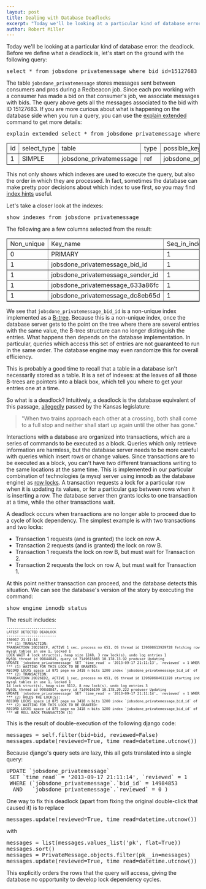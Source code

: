 ```yaml
---
layout: post
title: Dealing with Database Deadlocks
excerpt: "Today we'll be looking at a particular kind of database error: the deadlock. Before we define what a deadlock is, let's start on the ground with the following query"
author: Robert Miller
---
```


Today we'll be looking at a particular kind of database error: the deadlock. Before we define what a deadlock is, let's start on the ground with the following query:
<pre>select * from jobsdone_privatemessage where bid_id=15127683
</pre>

The table <code>jobsdone_privatemessage</code> stores messages sent between consumers and pros during a Redbeacon job. Since each pro working with a consumer has made a bid on that consumer's job, we associate messages with bids. The query above gets all the messages associated to the bid with ID 15127683. If you are more curious about what is happening on the database side when you run a query, you can use the <a href="http://dev.mysql.com/doc/refman/5.1/en/execution-plan-information.html" target="_blank">explain extended</a> command to get more details:
<pre>explain extended select * from jobsdone_privatemessage where bid_id=15127683</pre>
<font size=-2>
<table border="1" cellspacing="0" cellpadding="2">
<thead>
<tr>
<td>id</td>
<td>select_type</td>
<td>table</td>
<td>type</td>
<td>possible_keys</td>
<td>key</td>
<td>key_len</td>
<td>ref</td>
<td>rows</td>
<td>filtered</td>
<td>Extra</td>
</tr>
</thead>
<tbody>
<tr>
<td>1</td>
<td>SIMPLE</td>
<td>jobsdone_privatemessage</td>
<td>ref</td>
<td>jobsdone_privatemessage_bid_id</td>
<td>jobsdone_privatemessage_bid_id</td>
<td>4</td>
<td>const</td>
<td>2</td>
<td>100</td>
<td></td>
</tr>
</tbody>
</table>
</font>
This not only shows which indexes are used to execute the query, but also the order in which they are processed. In fact, sometimes the database can make pretty poor decisions about which index to use first, so you may find <a href="http://dev.mysql.com/doc/refman/5.1/en/index-hints.html" target="_blank">index hints</a> useful.

Let's take a closer look at the indexes:
<pre>show indexes from jobsdone_privatemessage</pre>
The following are a few columns selected from the result:
<font size=-2>
<table border="1" cellspacing="0" cellpadding="2">
<tbody>
<tr>
<td>Non_unique</td>
<td>Key_name</td>
<td>Seq_in_index</td>
<td>Column_name</td>
<td>Collation</td>
<td>Sub_part</td>
<td>Packed</td>
<td>Null</td>
<td>Index_type</td>
<td>Comment</td>
</tr>
<tr>
<td>0</td>
<td>PRIMARY</td>
<td>1</td>
<td>id</td>
<td>A</td>
<td>NULL</td>
<td>NULL</td>
<td></td>
<td>BTREE</td>
<td></td>
</tr>
<tr>
<td>1</td>
<td>jobsdone_privatemessage_bid_id</td>
<td>1</td>
<td>bid_id</td>
<td>A</td>
<td>NULL</td>
<td>NULL</td>
<td></td>
<td>BTREE</td>
<td></td>
</tr>
<tr>
<td>1</td>
<td>jobsdone_privatemessage_sender_id</td>
<td>1</td>
<td>sender_id</td>
<td>A</td>
<td>NULL</td>
<td>NULL</td>
<td></td>
<td>BTREE</td>
<td></td>
</tr>
<tr>
<td>1</td>
<td>jobsdone_privatemessage_633a86fc</td>
<td>1</td>
<td>wiz_on_behalf_id</td>
<td>A</td>
<td>NULL</td>
<td>NULL</td>
<td>YES</td>
<td>BTREE</td>
<td></td>
</tr>
<tr>
<td>1</td>
<td>jobsdone_privatemessage_dc8eb65d</td>
<td>1</td>
<td>time_created</td>
<td>A</td>
<td>NULL</td>
<td>NULL</td>
<td></td>
<td>BTREE</td>
<td></td>
</tr>
</tbody>
</table>
</font>
We see that <code>jobsdone_privatemessage_bid_id</code> is a non-unique index implemented as a <a href="http://en.wikipedia.org/wiki/B-tree" target="_blank">B-tree</a>. Because this is a non-unique index, once the database server gets to the point on the tree where there are several entries with the same value, the B-tree structure can no longer distinguish the entries. What happens then depends on the database implementation. In particular, queries which access this set of entries are not guaranteed to run in the same order. The database engine may even randomize this for overall efficiency.

This is probably a good time to recall that a table in a database isn't necessarily stored as a table. It is a set of indexes: at the leaves of all those B-trees are pointers into a black box, which tell you where to get your entries one at a time.

So what is a deadlock? Intuitively, a deadlock is the database equivalent of this passage, <a href="http://en.wikipedia.org/wiki/Deadlock" target="_blank">allegedly</a> passed by the Kansas legislature:
<blockquote>"When two trains approach each other at a crossing, both shall come to a full stop and neither shall start up again until the other has gone."</blockquote>
Interactions with a database are organized into transactions, which are a series of commands to be executed as a block. Queries which only retrieve information are harmless, but the database server needs to be more careful with queries which insert rows or change values. Since transactions are to be executed as a block, you can't have two different transactions writing to the same locations at the same time. This is implemented in our particular combination of technologies (a mysql server using innodb as the database engine) as <a href="http://dev.mysql.com/doc/refman/5.1/en/innodb-transaction-model.html" target="_blank">row locks</a>. A transaction requests a lock for a particular row when it is updating its values, or for a particular gap between rows when it is inserting a row. The database server then grants locks to one transaction at a time, while the other transactions wait.

A deadlock occurs when transactions are no longer able to proceed due to a cycle of lock dependency. The simplest example is with two transactions and two locks:
<ul>
    <li>Transaction 1 requests (and is granted) the lock on row A.</li>
    <li>Transaction 2 requests (and is granted) the lock on row B.</li>
    <li>Transaction 1 requests the lock on row B, but must wait for Transaction 2.</li>
    <li>Transaction 2 requests the lock on row A, but must wait for Transaction 1.</li>
</ul>
At this point neither transaction can proceed, and the database detects this situation. We can see the database's version of the story by executing the command:
<pre>show engine innodb status</pre>
The result includes: <font size=-2><pre>
------------------------
LATEST DETECTED DEADLOCK
------------------------
130917 21:11:14
*** (1) TRANSACTION:
TRANSACTION 20D26ECF, ACTIVE 1 sec, process no 651, OS thread id 139698613929728 fetching rows
mysql tables in use 1, locked 1
LOCK WAIT 4 lock struct(s), heap size 1248, 3 row lock(s), undo log entries 1
MySQL thread id 99844845, query id 7149615885 10.178.13.92 produser Updating
UPDATE `jobsdone_privatemessage` SET `time_read` = '2013-09-17 21:11:13', `reviewed` = 1 WHERE (`jobsdone_privatemessage`.`bid_id` = 14984853 AND `jobsdone_privatemessage`.`reviewed` = 0 )
*** (1) WAITING FOR THIS LOCK TO BE GRANTED:
RECORD LOCKS space id 875 page no 3418 n bits 1200 index `jobsdone_privatemessage_bid_id` of table `dj_beautifulmind_produser`.`jobsdone_privatemessage` trx id 20D26ECF lock_mode X locks rec but not gap waiting
*** (2) TRANSACTION:
TRANSACTION 20D26ED2, ACTIVE 1 sec, process no 651, OS thread id 139698604611328 starting index read
mysql tables in use 1, locked 1
14 lock struct(s), heap size 3112, 8 row lock(s), undo log entries 3
MySQL thread id 99844847, query id 7149616199 10.178.20.222 produser Updating
UPDATE `jobsdone_privatemessage` SET `time_read` = '2013-09-17 21:11:14', `reviewed` = 1 WHERE (`jobsdone_privatemessage`.`bid_id` = 14984853 AND `jobsdone_privatemessage`.`reviewed` = 0 )
*** (2) HOLDS THE LOCK(S):
RECORD LOCKS space id 875 page no 3418 n bits 1200 index `jobsdone_privatemessage_bid_id` of table `dj_beautifulmind_produser`.`jobsdone_privatemessage` trx id 20D26ED2 lock_mode X locks rec but not gap
*** (2) WAITING FOR THIS LOCK TO BE GRANTED:
RECORD LOCKS space id 875 page no 3418 n bits 1200 index `jobsdone_privatemessage_bid_id` of table `dj_beautifulmind_produser`.`jobsdone_privatemessage` trx id 20D26ED2 lock_mode X locks rec but not gap waiting
*** WE ROLL BACK TRANSACTION (1)
</pre></font>

This is the result of double-execution of the following django code:
<pre>messages = self.filter(bid=bid, reviewed=False)
messages.update(reviewed=True, time_read=datetime.utcnow())</pre>
Because django's query sets are lazy, this all gets translated into a single query:
<pre>UPDATE `jobsdone_privatemessage`
 SET `time_read` = '2013-09-17 21:11:14', `reviewed` = 1
 WHERE (`jobsdone_privatemessage`.`bid_id` = 14984853
  AND   `jobsdone_privatemessage`.`reviewed` = 0 )</pre>

One way to fix this deadlock (apart from fixing the original double-click that caused it) is to replace
<pre>
messages.update(reviewed=True, time_read=datetime.utcnow())
</pre>
with
<pre>
messages = list(messages.values_list('pk', flat=True))
messages.sort()
messages = PrivateMessage.objects.filter(pk__in=messages)
messages.update(reviewed=True, time_read=datetime.utcnow())
</pre>
This explicitly orders the rows that the query will access, giving the database no opportunity to develop lock dependency cycles.



